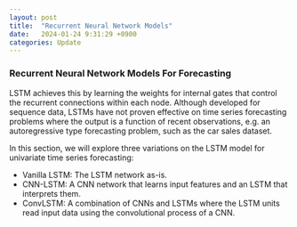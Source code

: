 ```yaml
---
layout: post
title:  "Recurrent Neural Network Models"
date:   2024-01-24 9:31:29 +0900
categories: Update
---
```

### Recurrent Neural Network Models For Forecasting

LSTM achieves this by learning the weights for internal gates that control the recurrent connections within each node. Although developed for sequence data, LSTMs have not proven effective on time series forecasting problems where the output is a function of recent observations, e.g. an autoregressive type forecasting problem, such as the car sales dataset.

In this section, we will explore three variations on the LSTM model for univariate time series forecasting:
 - Vanilla LSTM: The LSTM network as-is. 
 - CNN-LSTM: A CNN network that learns input features and an LSTM that interprets them.
- ConvLSTM: A combination of CNNs and LSTMs where the LSTM units read input data using the convolutional process of a CNN.